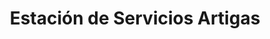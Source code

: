 ---
title: "Estación de Servicios Artigas"
url: /caracas/estacion-de-servicios-artigas/
shop: piezas de automóviles
---